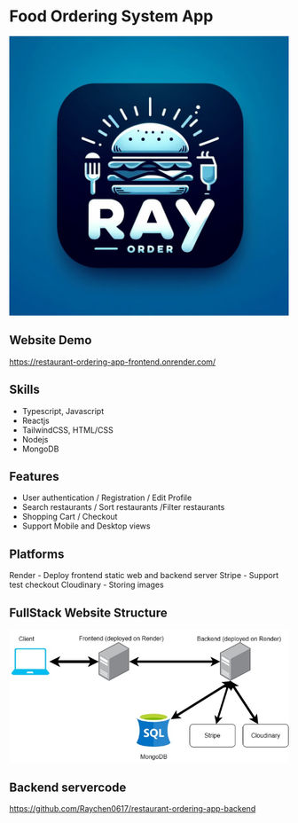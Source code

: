 # Food Ordering System App

![](./src/assets/hero.jpg)

## Website Demo
https://restaurant-ordering-app-frontend.onrender.com/

## Skills
- Typescript, Javascript
- Reactjs
- TailwindCSS, HTML/CSS
- Nodejs
- MongoDB

## Features
- User authentication / Registration / Edit Profile
- Search restaurants / Sort restaurants /Filter restaurants
- Shopping Cart / Checkout
- Support Mobile and Desktop views

## Platforms
Render - Deploy frontend static web and backend server
Stripe - Support test checkout 
Cloudinary - Storing images


## FullStack Website Structure
![](./readme_assets/food-ordering-app-fullstack-structure.jpg)


## Backend servercode
https://github.com/Raychen0617/restaurant-ordering-app-backend